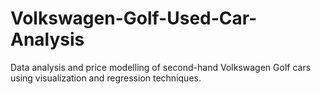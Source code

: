 # Volkswagen-Golf-Used-Car-Analysis
Data analysis and price modelling of second-hand Volkswagen Golf cars using visualization and regression techniques.
